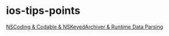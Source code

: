 # ios-tips-points
[NSCoding & Codable & NSKeyedArchiver & Runtime Data Parsing](./NSCoding&Codable.md)